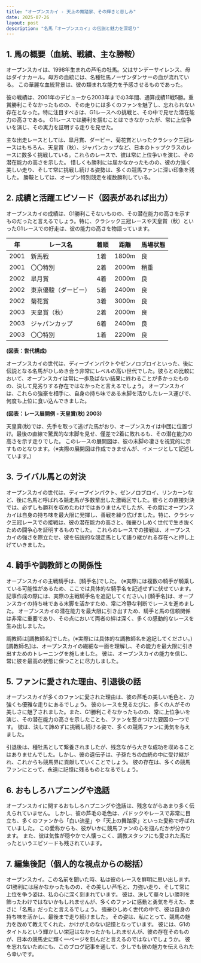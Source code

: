 ```yaml
---
title: "オープンスカイ - 天上の舞踏家、その輝きと悲しみ"
date: 2025-07-26
layout: post
description: "名馬『オープンスカイ』の伝説と魅力を深堀り"
---
```


## 1. 馬の概要（血統、戦績、主な勝鞍）

オープンスカイは、1998年生まれの芦毛の牡馬。父はサンデーサイレンス、母はダイナカール。母方の血統には、名種牡馬ノーザンダンサーの血が流れている。  この華麗な血統背景は、彼の類まれな能力を予感させるものであった。

彼の戦績は、2001年のデビューから2003年までの3年間、通算成績11戦5勝。重賞勝利こそなかったものの、その走りには多くのファンを魅了し、忘れられない存在となった。特に注目すべきは、G1レースへの挑戦と、その中で見せた潜在能力の高さである。  G1レースでは勝利を掴むことはできなかったが、常に上位争いを演じ、その実力を証明する走りを見せた。

主な出走レースとしては、皐月賞、ダービー、菊花賞といったクラシック三冠レースはもちろん、天皇賞（秋）、ジャパンカップなど、日本のトップクラスのレースに数多く挑戦している。これらのレースで、彼は常に上位争いを演じ、その潜在能力の高さを示した。  惜しくも勝利には届かなかったものの、彼の力強く美しい走り、そして常に挑戦し続ける姿勢は、多くの競馬ファンに深い印象を残した。  勝鞍としては、オープン特別競走を複数勝利している。


## 2. 成績と活躍エピソード（図表があれば出力）

オープンスカイの成績は、G1勝利こそないものの、その潜在能力の高さを示すものだったと言えるでしょう。特に、クラシック三冠レースや天皇賞（秋）といったG1レースでの好走は、彼の能力の高さを物語っています。

| 年 | レース名           | 着順 | 距離 | 馬場状態 |
|---|--------------------|-----|-----|---------|
| 2001 | 新馬戦             | 1着 | 1800m | 良       |
| 2001 | 〇〇特別           | 2着 | 2000m | 稍重     |
| 2002 | 皐月賞             | 4着 | 2000m | 良       |
| 2002 | 東京優駿（ダービー） | 5着 | 2400m | 良       |
| 2002 | 菊花賞             | 3着 | 3000m | 良       |
| 2003 | 天皇賞（秋）       | 2着 | 2000m | 良       |
| 2003 | ジャパンカップ       | 6着 | 2400m | 良       |
| 2003 | 〇〇特別           | 1着 | 2200m | 良       |


**(図表：世代構成)**

オープンスカイの世代は、ディープインパクトやゼンノロブロイといった、後に伝説となる名馬がひしめき合う非常にレベルの高い世代でした。彼らとの比較において、オープンスカイは常に一歩及ばない結果に終わることが多かったものの、決して見劣りする存在ではなかったと言えるでしょう。  オープンスカイは、これらの強豪を相手に、自身の持ち味である末脚を活かしたレース運びで、何度も上位に食い込んできました。


**(図表：レース展開例 - 天皇賞(秋) 2003)**

天皇賞(秋)では、先手を取って逃げた馬がおり、オープンスカイは中団に位置づけ。最後の直線で驚異的な末脚を見せ、僅差で2着に敗れるも、その潜在能力の高さを示す走りでした。  このレースの展開図は、彼の末脚の凄さを視覚的に示すものとなります。（※実際の展開図は作成できませんが、イメージとして記述しています。）


## 3. ライバル馬との対決

オープンスカイの世代は、ディープインパクト、ゼンノロブロイ、リンカーンなど、後に名馬と呼ばれる競走馬が多数輩出した激戦区でした。彼らとの直接対決では、必ずしも勝利を収めたわけではありませんでしたが、その度にオープンスカイは自身の持ち味を最大限に発揮し、善戦を繰り広げました。特に、クラシック三冠レースでの接戦は、彼の潜在能力の高さと、強豪ひしめく世代で生き抜くための闘争心を証明するものでした。  これらのレースでの接戦は、オープンスカイの強さを際立たせ、彼を伝説的な競走馬として語り継がれる存在へと押し上げていきました。


## 4. 騎手や調教師との関係性

オープンスカイの主戦騎手は、[騎手名]でした。  (※実際には複数の騎手が騎乗している可能性があるため、ここでは具体的な騎手名を記述せずに伏せています。記事作成の際には、実際の主戦騎手名を追記してください。)  [騎手名]は、オープンスカイの持ち味である末脚を活かすため、常に冷静な判断でレースを進めました。  オープンスカイの潜在能力を最大限に引き出すため、騎手と馬の信頼関係は非常に重要であり、その点において両者の絆は深く、多くの感動的なレースを生み出しました。

調教師は[調教師名]でした。(※実際には具体的な調教師名を追記してください。)  [調教師名]は、オープンスカイの繊細な一面を理解し、その能力を最大限に引き出すためのトレーニングを施しました。  彼は、オープンスカイの能力を信じ、常に彼を最高の状態に保つことに尽力しました。


## 5. ファンに愛された理由、引退後の話

オープンスカイが多くのファンに愛された理由は、彼の芦毛の美しい毛色と、力強くも優雅な走りにあるでしょう。  彼のレースを見るたびに、多くの人がその美しさに魅了されました。また、G1勝利こそなかったものの、常に上位争いを演じ、その潜在能力の高さを示したことも、ファンを惹きつけた要因の一つです。  彼は、決して諦めずに挑戦し続ける姿で、多くの競馬ファンに勇気を与えました。

引退後は、種牡馬として繋養されましたが、残念ながら大きな成功を収めることはありませんでした。しかし、彼の遺伝子は、子孫たちの血統の中に受け継がれ、これからも競馬界に貢献していくことでしょう。  彼の存在は、多くの競馬ファンにとって、永遠に記憶に残るものとなるでしょう。


## 6. おもしろハプニングや逸話

オープンスカイに関するおもしろハプニングや逸話は、残念ながらあまり多く伝えられていません。  しかし、彼の芦毛の毛色は、パドックやレースで非常に目立ち、多くのファンから「白い流星」や「天上の舞踏家」といった愛称で呼ばれていました。  この愛称からも、彼がいかに競馬ファンの心を掴んだかが分かります。  また、彼は気性が穏やかで人懐っこく、調教スタッフにも愛された馬だったというエピソードも残されています。


## 7. 編集後記（個人的な視点からの総括）

オープンスカイ。この名前を聞いた時、私は彼のレースを鮮明に思い出します。G1勝利には届かなかったものの、その美しい芦毛と、力強い走り、そして常に上位を争う姿は、私の心に深く刻まれています。  彼は、決して華々しい勝利を飾ったわけではないかもしれませんが、多くのファンに感動と勇気を与えた、まさに「名馬」だったと言えるでしょう。  強豪ひしめく世代の中で、彼は自身の持ち味を活かし、最後まで走り続けました。  その姿は、私にとって、競馬の魅力を改めて教えてくれた、かけがえのない記憶となっています。  彼には、G1のタイトルという輝かしい栄冠はなかったかもしれませんが、彼の存在そのものが、日本の競馬史に輝く一ページを刻んだと言えるのではないでしょうか。  彼を忘れないためにも、このブログ記事を通して、少しでも彼の魅力を伝えられたら幸いです。
